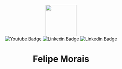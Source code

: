 <!-- colinha: https://www.sitepoint.com/github-profile-readme/ -->
<!-- header -->
<div align="center">
  <img src="https://media.giphy.com/media/ku5EcFe4PNGWA/giphy.gif" width="100"/>

  <div id="badges">
    <a href="https://www.youtube.com/@noceunaotempao5822/">
      <img src="https://img.shields.io/badge/YouTube-red?style=for-the-badge&logo=youtube&logoColor=white" alt="Youtube Badge"/>
    </a>
    <a href="https://www.linkedin.com/in/lipe-morais/">
      <img src="https://img.shields.io/badge/LinkedIn-blue?style=for-the-badge&logo=linkedin&logoColor=white" alt="Linkedin Badge"/>
    </a>
      <a href="https://nbilbo.github.io/">
      <img src="https://img.shields.io/badge/portfolio-purple?style=for-the-badge&logo=Cliqz&logoColor=white" alt="Linkedin Badge"/>
    </a>
  </div>
   

<!-- main -->
<div align="center">
  
  # Felipe Morais
  <!--
  <img  height="120em" src="https://github-readme-stats.vercel.app/api/top-langs/?username=nbilbo&layout=compact&theme=buefy&hide_border=true&hide_title=true">
  -->
</div>
